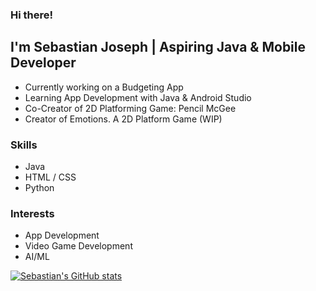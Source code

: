 ### Hi there! 

## I'm Sebastian Joseph | Aspiring Java & Mobile Developer 

- Currently working on a Budgeting App
- Learning App Development with Java & Android Studio
- Co-Creator of 2D Platforming Game: Pencil McGee
- Creator of Emotions. A 2D Platform Game (WIP)

### Skills

- Java
- HTML / CSS
- Python


### Interests
- App Development
- Video Game Development
- AI/ML


[![Sebastian's GitHub stats](https://github-readme-stats.vercel.app/api?username=sebastian-joseph)](https://github.com/anuraghazra/github-readme-stats)

